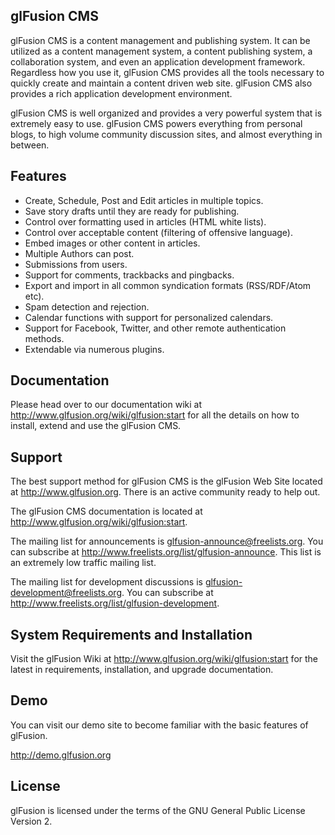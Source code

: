 ## glFusion CMS

glFusion CMS is a content management and publishing system. It can be utilized
as a content management system, a content publishing system, a collaboration
system, and even an application development framework. Regardless how you use
it, glFusion CMS provides all the tools necessary to quickly create and
maintain a content driven web site. glFusion CMS also provides a rich
application development environment.

glFusion CMS is well organized and provides a very powerful system that is
extremely easy to use. glFusion CMS powers everything from personal blogs, to
high volume community discussion sites, and almost everything
in between.

## Features

* Create, Schedule, Post and Edit articles in multiple topics.
* Save story drafts until they are ready for publishing.
* Control over formatting used in articles (HTML white lists).
* Control over acceptable content (filtering of offensive language).
* Embed images or other content in articles.
* Multiple Authors can post.
* Submissions from users.
* Support for comments, trackbacks and pingbacks.
* Export and import in all common syndication formats (RSS/RDF/Atom etc).
* Spam detection and rejection.
* Calendar functions with support for personalized calendars.
* Support for Facebook, Twitter, and other remote authentication methods.
* Extendable via numerous plugins.

## Documentation

Please head over to our documentation wiki at
<a href="http://www.glfusion.org/wiki/glfusion:start">http://www.glfusion.org/wiki/glfusion:start</a> for all the details on how to
install, extend and use the glFusion CMS.

## Support

The best support method for glFusion CMS is the glFusion Web Site located at
<a href="http://www.glfusion.org" target="_blank">http://www.glfusion.org</a>.  There is an active community ready to help out.

The glFusion CMS documentation is located at <a href="http://www.glfusion.org/wiki/glfusion:start" target="_blank">
http://www.glfusion.org/wiki/glfusion:start</a>.

The mailing list for announcements is glfusion-announce@freelists.org. You can
subscribe at <a href="http://www.freelists.org/list/glfusion-announce" target="_blank">http://www.freelists.org/list/glfusion-announce</a>. This list is an
extremely low traffic mailing list.

The mailing list for development discussions is
glfusion-development@freelists.org. You can subscribe at
<a href="http://www.freelists.org/list/glfusion-development" target="_blank">http://www.freelists.org/list/glfusion-development</a>.

## System Requirements and Installation

Visit the glFusion Wiki at http://www.glfusion.org/wiki/glfusion:start for the
latest in requirements, installation, and upgrade documentation.

## Demo

You can visit our demo site to become familiar with the basic features of
glFusion.

<a href="http://demo.glfusion.org" target="_blank">http://demo.glfusion.org</a>

## License
glFusion is licensed under the terms of the GNU General Public License
Version 2.

